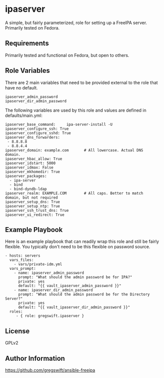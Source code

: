 ipaserver
=========

A simple, but fairly parameterized, role for setting up a FreeIPA server. Primarily tested on Fedora.

Requirements
------------

Primarily tested and functional on Fedora, but open to others.

Role Variables
--------------

There are 2 main variables that need to be provided external to the role that have no default.

    ipaserver_admin_password
    ipaserver_dir_admin_password

The following variables are used by this role and values are defined in defaults/main.yml:

    ipaserver_base_command:     ipa-server-install -U
    ipaserver_configure_ssh: True
    ipaserver_configure_sshd: True
    ipaserver_dns_forwarders:
     - 8.8.8.8
     - 8.8.4.4
    ipaserver_domain: example.com       # All lowercase. Actual DNS domain.
    ipaserver_hbac_allow: True
    ipaserver_idstart: 5000
    ipaserver_idmax: False
    ipaserver_mkhomedir: True
    ipaserver_packages:
      - ipa-server
      - bind
      - bind-dyndb-ldap
    ipaserver_realm: EXAMPLE.COM        # All caps. Better to match domain, but not required
    ipaserver_setup_dns: True
    ipaserver_setup_ntp: True
    ipaserver_ssh_trust_dns: True
    ipaserver_ui_redirect: True


Example Playbook
----------------

Here is an example playbook that can readily wrap this role and still be fairly flexible.  You typically don't need to be this flexible on password source.

    - hosts: servers
      vars_files:
        - vars/private-idm.yml
      vars_prompt:
        - name: ipaserver_admin_password
          prompt: "What should the admin password be for IPA?"
          private: yes
          default: "{{ vault_ipaserver_admin_password }}"
        - name: ipaserver_dir_admin_password
          prompt: "What should the admin password be for the Directory Server?"
          private: yes
          default: "{{ vault_ipaserver_dir_admin_password }}"
      roles:
         - { role: gregswift.ipaserver }

License
-------

GPLv2

Author Information
------------------

https://github.com/gregswift/ansible-freeipa
